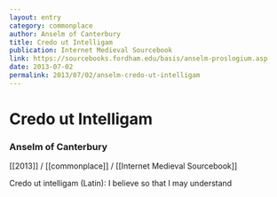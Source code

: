 ```yaml
---
layout: entry
category: commonplace
author: Anselm of Canterbury
title: Credo ut Intelligam
publication: Internet Medieval Sourcebook
link: https://sourcebooks.fordham.edu/basis/anselm-proslogium.asp
date: 2013-07-02
permalink: 2013/07/02/anselm-credo-ut-intelligam
---
```


# Credo ut Intelligam

### Anselm of Canterbury

[[2013]] / [[commonplace]] / [[Internet Medieval Sourcebook]]

Credo ut intelligam (Latin): I believe so that I may understand
